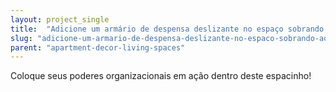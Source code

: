 ```yaml
---
layout: project_single
title:  "Adicione um armário de despensa deslizante no espaço sobrando ao lado da geladeira."
slug: "adicione-um-armario-de-despensa-deslizante-no-espaco-sobrando-ao-lado-da-geladeira"
parent: "apartment-decor-living-spaces"
---
```

Coloque seus poderes organizacionais em ação dentro deste espacinho!